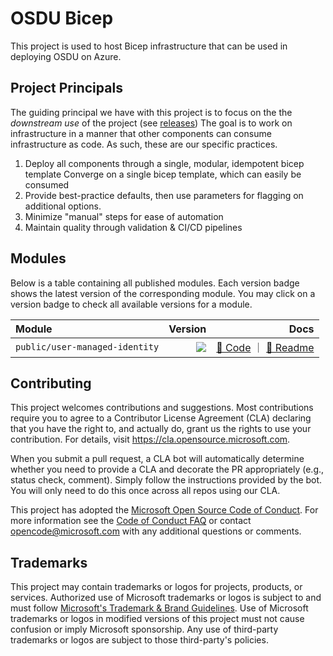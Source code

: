 # OSDU Bicep

This project is used to host Bicep infrastructure that can be used in deploying OSDU on Azure.

## Project Principals

The guiding principal we have with this project is to focus on the the _downstream use_ of the project (see [releases](https://github.com/azure/osdu-bicep/releases)) The goal is to work on infrastructure in a manner that other components can consume infrastructure as code. As such, these are our specific practices.

1. Deploy all components through a single, modular, idempotent bicep template Converge on a single bicep template, which can easily be consumed
2. Provide best-practice defaults, then use parameters for flagging on additional options.
3. Minimize "manual" steps for ease of automation
4. Maintain quality through validation & CI/CD pipelines

## Modules

Below is a table containing all published modules. Each version badge shows the latest version of the corresponding module. You may click on a version badge to check all available versions for a module.


<!-- Begin Module Table -->

| Module    |  Version                  |   Docs                           |
| :-------- | ------------------------: | -------------------------------: |
| `public/user-managed-identity` | <a href="https://github.com/azure/osdu-bicep/releases/tag/public/user-managed-identity/1.0.1"><image src="https://img.shields.io/badge/osdubicep-1.0.1-blue"></a> | [🦾 Code](https://github.com/azure/osdu-bicep/blob/main/bicep/modules/public/user-managed-identity/main.bicep) ｜ [📃 Readme](https://github.com/azure/osdu-bicep/blob/main/bicep/modules/public/user-managed-identity/README.md) | # OSDU Bicep |

<!-- End Module Table -->

## Contributing

This project welcomes contributions and suggestions. Most contributions require you to agree to a
Contributor License Agreement (CLA) declaring that you have the right to, and actually do, grant us
the rights to use your contribution. For details, visit https://cla.opensource.microsoft.com.

When you submit a pull request, a CLA bot will automatically determine whether you need to provide
a CLA and decorate the PR appropriately (e.g., status check, comment). Simply follow the instructions
provided by the bot. You will only need to do this once across all repos using our CLA.

This project has adopted the [Microsoft Open Source Code of Conduct](https://opensource.microsoft.com/codeofconduct/).
For more information see the [Code of Conduct FAQ](https://opensource.microsoft.com/codeofconduct/faq/) or
contact [opencode@microsoft.com](mailto:opencode@microsoft.com) with any additional questions or comments.

## Trademarks

This project may contain trademarks or logos for projects, products, or services. Authorized use of Microsoft
trademarks or logos is subject to and must follow
[Microsoft's Trademark & Brand Guidelines](https://www.microsoft.com/en-us/legal/intellectualproperty/trademarks/usage/general).
Use of Microsoft trademarks or logos in modified versions of this project must not cause confusion or imply Microsoft sponsorship.
Any use of third-party trademarks or logos are subject to those third-party's policies.